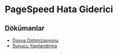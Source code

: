 # PageSpeed Hata Giderici

## Dökümanlar

- [Dosya Optimizasyonu](file-optimization.md)
- [Sunucu Yapılandırma](server-configiration.md)
